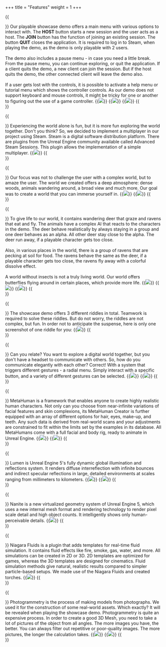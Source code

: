 +++
title = "Features"
weight = 1
+++

{{<section title="Main Menu, Pause Menu, Help Menu">}}
Our playable showcase demo offers a main menu with various options to interact with. The <strong>HOST</strong> button starts a new session and the user acts as a host. The <strong>JOIN</strong> button has the function of joining an existing session. The button <strong>QUIT</strong> closes the application. It is required to log in to Steam, when playing the demo, as the demo is only playable with 2 users.<br></br>
The demo also includes a pause menu - in case you need a little break. From the pause menu, you can continue exploring, or quit the application. If a client quits the demo, a new client can join the session. But if the host quits the demo, the other connected client will leave the demo also.<br><br>
If a user gets lost with the controls, it is possible to activate a help menu or tutorial menu which shows the controller controls. As our demo does not support keyboard and mouse controls, it might be tricky for one or another to figuring out the use of a game controller.
{{<image src="main_menu.jpg" caption="Main Menu">}}
{{<image src="pause_menu.jpg" caption="Pause Menu">}}
{{<image src="help_menu.jpg" caption="Help Menu shows the controls">}}
{{</section>}}

{{<section title="Multiplayer">}}
Experiencing the world alone is fun, but it is more fun exploring the world together. Don't you think? So, we decided to implement a multiplayer in our project using Steam. Steam is a digital software distribution platform. There are plugins from the Unreal Engine community available called Advanced Steam Sessions. This plugin allows the implementation of a simple multiplayer.
{{<image src="mp.jpg" caption="Multiplayer">}}
{{</section>}}

{{<section title="The World">}}
Our focus was not to challenge the user with a complex world, but to amaze the user. The world we created offers a deep atmosphere: dense woods, animals wandering around, a broad view and much more. Our goal was to create a world that you can immerse yourself in.
{{<image src="world1.jpg" caption="The World(1)">}}
{{<image src="world2.jpg" caption="The World(2)">}}
{{</section>}}

{{<section title="The Wildlife">}}
To give life to our world, it contains wandering deer that graze and ravens that eat and fly. The animals have a complex AI that reacts to the characters in the demo. The deer behave realistically by always staying in a group and one deer behaves as an alpha. All other deer stay close to the alpha. The deer run away, if a playable character gets too close.<br><br>
Also, in various places in the world, there is a group of ravens that are pecking at soil for food. The ravens behave the same as the deer, if a playable character gets too close, the ravens fly away with a colorful dissolve effect.<br><br>
A world without insects is not a truly living world. Our world offers butterflies flying around in certain places, which provide more life.
{{<image src="deer.jpg" caption="Deer wandering around">}}
{{<image src="birds.jpg" caption="ravens flying away">}}
{{<image src="butterfly.gif" caption="Colorful butterflies flying around">}}
{{</section>}}

{{<section title="Riddles">}}
The showcase demo offers 3 different riddles in total. Teamwork is required to solve these riddles. But do not worry, the riddles are not complex, but fun. In order not to anticipate the suspense, here is only one screenshot of one riddle for you:
{{<image src="riddle.jpg" caption="3 different riddles waiting for you">}}
{{</section>}}

{{<section title="Radial Menu">}}
Can you relate? You want to explore a digital world together, but you don't have a headset to communicate with others. So, how do you communicate elegantly with each other? Correct! With a system that triggers different gestures - a radial menu. Simply interact with a specific button, and a variety of different gestures can be selected.
{{<image src="emote1.gif" caption="Radial Menu triggers an Animation(1)">}}
{{<image src="emote2.gif" caption="Radial Menu triggers an Animation(2)">}}
{{</section>}}

{{<section title="MetaHuman Characters">}}
MetaHuman is a framework that enables anyone to create highly realistic human characters. Not only can you choose from near-infinite variations of facial features and skin complexions, its MetaHuman Creator is further equipped with an array of different options for hair, eyes, make-up, and teeth. Any such data is derived from real-world scans and your adjustments are constrained to fit within the limits set by the examples in its database. All MetaHumans come with a full facial and body rig, ready to animate in Unreal Engine.
{{<image src="human1.jpg" caption="MetaHuman Character 1">}}
{{<image src="human2.jpg" caption="MetaHuman Character 2">}}
{{</section>}}

{{<section title="Lumen">}}
Lumen is Unreal Engine 5's fully dynamic global illumination and reflections system. It renders diffuse interreflection with infinite bounces and indirect specular reflections in large, detailed environments at scales ranging from millimeters to kilometers.
{{<image src="lumen1.jpg" caption="Lumen(1)">}}
{{<image src="lumen2.jpg" caption="Lumen(2)">}}
{{</section>}}

{{<section title="Nanite">}}
Nanite is a new virtualized geometry system of Unreal Engine 5, which uses a new internal mesh format and rendering technology to render pixel scale detail and high object counts. It intelligently shows only human-perceivable details.
{{<image src="nanite.png" caption="Nanite">}}
{{</section>}}

{{<section title="Niagara Fluids">}}
Niagara Fluids is a plugin that adds templates for real-time fluid simulation. It contains fluid effects like fire, smoke, gas, water, and more. All simulations can be created in 2D or 3D. 2D templates are optimized for games, whereas the 3D templates are designed for cinematics. Fluid simulation methods give natural, realistic results compared to simpler particle-based setups. We made use of the Niagara Fluids and created torches.
{{<image src="torch.gif" caption="Use of Niagara Fluids in our project">}}
{{</section>}}

{{<section title="Photogrammetry">}}
Photogrammetry is the process of making models from photographs. We used it for the construction of some real-world assets. Which exactly? It will be revealed when playing the showcase demo. Photogrammetry is quite an expensive process. In order to create a good 3D Mesh, you need to take a lot of pictures of the object from all angles. The more images you have, the better. You can always filter out repetitive or poor-quality images. The more pictures, the longer the calculation takes.
{{<image src="photo1.jpg" caption="Photogrammetry using Meshroom">}}
{{<image src="photo2.jpg" caption="Refinement using Blender">}}
{{</section>}}